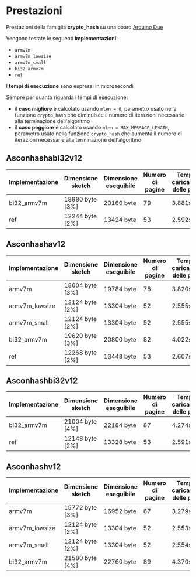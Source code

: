 # Prestazioni

Prestazioni della famiglia **crypto_hash** su una board [Arduino Due](https://docs.arduino.cc/hardware/due)

Vengono testate le seguenti **implementazioni**:
* `armv7m`
* `armv7m_lowsize`
* `armv7m_small`
* `bi32_armv7m`
* `ref`

I **tempi di esecuzione** sono espressi in microsecondi

Sempre per quanto riguarda i tempi di esecuzione:
* il **caso migliore** è calcolato usando `mlen = 0`, parametro usato nella funzione `crypto_hash` che diminuisce il numero di iterazioni necessarie alla terminazione dell'algoritmo
* il **caso peggiore** è calcolato usando `mlen = MAX_MESSAGE_LENGTH`, parametro usato nella funzione `crypto_hash`  che aumenta il numero di iterazioni necessarie alla terminazione dell'algoritmo

## Asconhashabi32v12

| Implementazione | Dimensione sketch | Dimensione eseguibile | Numero di pagine | Tempo di caricamento delle pagine | Tempo di esecuzione (migliore) | Tempo di esecuzione (peggiore) |
| --------------- | ----------------- | --------------------- | ---------------- | --------------------------------- | ------------------------------ | ------------------------------ |
| bi32_armv7m     | 18980 byte [3%]   | 20160 byte            | 79               | 3.881s                            | 52                             | 1309                           |
| ref             | 12244 byte [2%]   | 13424 byte            | 53               | 2.592s                            | 513                            | 11707                          |

## Asconhashav12

| Implementazione | Dimensione sketch | Dimensione eseguibile | Numero di pagine | Tempo di caricamento delle pagine | Tempo di esecuzione (migliore) | Tempo di esecuzione (peggiore) |
| --------------- | ----------------- | --------------------- | ---------------- | --------------------------------- | ------------------------------ | ------------------------------ |
| armv7m          | 18604 byte [3%]   | 19784 byte            | 78               | 3.820s                            | 66                             | 1878                           |
| armv7m_lowsize  | 12124 byte [2%]   | 13304 byte            | 52               | 2.555s                            | 56                             | 1529                           |
| armv7m_small    | 12124 byte [2%]   | 13304 byte            | 52               | 2.555s                            | 55                             | 1529                           |
| bi32_armv7m     | 19620 byte [3%]   | 20800 byte            | 82               | 4.022s                            | 55                             | 1457                           |
| ref             | 12268 byte [2%]   | 13448 byte            | 53               | 2.607s                            | 244                            | 5701                           |

## Asconhashbi32v12

| Implementazione | Dimensione sketch | Dimensione eseguibile | Numero di pagine | Tempo di caricamento delle pagine | Tempo di esecuzione (migliore) | Tempo di esecuzione (peggiore) |
| --------------- | ----------------- | --------------------- | ---------------- | --------------------------------- | ------------------------------ | ------------------------------ |
| bi32_armv7m     | 21004 byte [4%]   | 22184 byte            | 87               | 4.274s                            | 66                             | 1867                           |
| ref             | 12148 byte [2%]   | 13328 byte            | 53               | 2.591s                            | 637                            | 17072                          |

## Asconhashv12

| Implementazione | Dimensione sketch | Dimensione eseguibile | Numero di pagine | Tempo di caricamento delle pagine | Tempo di esecuzione (migliore) | Tempo di esecuzione (peggiore) |
| --------------- | ----------------- | --------------------- | ---------------- | --------------------------------- | ------------------------------ | ------------------------------ |
| armv7m          | 15772 byte [3%]   | 16952 byte            | 67               | 3.279s                            | 83                             | 2603                           |
| armv7m_lowsize  | 12124 byte [2%]   | 13304 byte            | 52               | 2.553s                            | 69                             | 2161                           |
| armv7m_small    | 12124 byte [2%]   | 13304 byte            | 52               | 2.554s                            | 69                             | 2161                           |
| bi32_armv7m     | 21580 byte [4%]   | 22760 byte            | 89               | 4.370s                            | 70                             | 1970                           |
